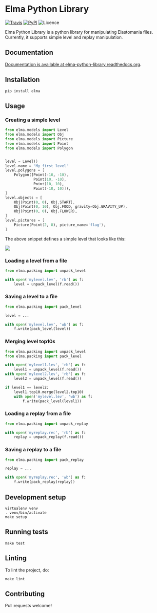 # Elma Python Library

[![Travis](https://img.shields.io/travis/sigvef/elma.svg)](https://travis-ci.org/sigvef/elma/)
[![PyPI](https://img.shields.io/pypi/v/elma.svg)](https://pypi.python.org/pypi/elma/)
![Licence](https://img.shields.io/pypi/l/elma.svg)

Elma Python Library is a python library for manipulating Elastomania files.
Currently, it supports simple level and replay manipulation.


## Documentation

[Documentation is available at elma-python-library.readthedocs.org](https://elma-python-library.readthedocs.org).


## Installation

```
pip install elma
```


## Usage


### Creating a simple level
```python
from elma.models import Level
from elma.models import Obj
from elma.models import Picture
from elma.models import Point
from elma.models import Polygon


level = Level()
level.name = 'My first level'
level.polygons = [
    Polygon([Point(-10, -10),
             Point(10, -10),
             Point(10, 10),
             Point(-10, 10)]),
]
level.objects = [
    Obj(Point(0, 0), Obj.START),
    Obj(Point(0, 10), Obj.FOOD, gravity=Obj.GRAVITY_UP),
    Obj(Point(0, 0), Obj.FLOWER),
]
level.pictures = [
    Picture(Point(2, 8), picture_name='flag'),
]
```

The above snippet defines a simple level that looks like this:

![](http://i.imgur.com/cl8SJgk.png)


### Loading a level from a file
```python
from elma.packing import unpack_level

with open('mylevel.lev', 'rb') as f:
    level = unpack_level(f.read())
```


### Saving a level to a file
```python
from elma.packing import pack_level

level = ...

with open('mylevel.lev', 'wb') as f:
    f.write(pack_level(level))
```


### Merging level top10s
```python
from elma.packing import unpack_level
from elma.packing import pack_level

with open('mylevel1.lev', 'rb') as f:
    level1 = unpack_level(f.read())
with open('mylevel2.lev', 'rb') as f:
    level2 = unpack_level(f.read())

if level1 == level2:
    level1.top10.merge(level2.top10)
    with open('mylevel.lev', 'wb') as f:
        f.write(pack_level(level1))
```


### Loading a replay from a file
```python
from elma.packing import unpack_replay

with open('myreplay.rec', 'rb') as f:
    replay = unpack_replay(f.read())
```


### Saving a replay to a file
```python
from elma.packing import pack_replay

replay = ...

with open('myreplay.rec', 'wb') as f:
    f.write(pack_replay(replay))
```


## Development setup

```
virtualenv venv
. venv/bin/activate
make setup
```


## Running tests

```
make test
```


## Linting

To lint the project, do:

```
make lint
```


## Contributing

Pull requests welcome!
